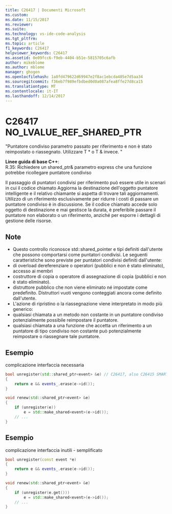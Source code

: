 ```yaml
---
title: C26417 | Documenti Microsoft
ms.custom: 
ms.date: 11/15/2017
ms.reviewer: 
ms.suite: 
ms.technology: vs-ide-code-analysis
ms.tgt_pltfrm: 
ms.topic: article
f1_keywords: C26417
helpviewer_keywords: C26417
ms.assetid: 0e09fcc6-f9eb-4404-b51e-5815705c6afb
author: mikeblome
ms.author: mblome
manager: ghogen
ms.openlocfilehash: 1a8fd479622d69947e2f8ac1ebcda405e7d5aa34
ms.sourcegitcommit: f36eb7f989efbdbed0d0a087afea8ffe27d8ca15
ms.translationtype: MT
ms.contentlocale: it-IT
ms.lasthandoff: 12/14/2017
---
```

# <a name="c26417-nolvaluerefsharedptr"></a>C26417 NO_LVALUE_REF_SHARED_PTR
"Puntatore condiviso parametro passato per riferimento e non è stato reimpostato o riassegnato. Utilizzare T * o T & invece. "

**Linee guida di base C++**:   
R.35: Richiedere un shared_ptr<widget>& parametro express che una funzione potrebbe ricollegare puntatore condiviso

Il passaggio di puntatori condivisi per riferimento può essere utile in scenari in cui il codice chiamato Aggiorna la destinazione dell'oggetto puntatore intelligente e il relativo chiamante si aspetta di trovare tali aggiornamenti. Utilizzo di un riferimento esclusivamente per ridurre i costi di passare un puntatore condiviso è in discussione. Se il codice chiamato accede solo oggetto di destinazione e mai gestisce la durata, è preferibile passare il puntatore non elaborato o un riferimento, anziché per esporre i dettagli di gestione delle risorse.

## <a name="remarks"></a>Note
-  Questo controllo riconosce std::shared_pointer e tipi definiti dall'utente che possono comportarsi come puntatori condivisi. Le seguenti caratteristiche sono previste per puntatori condivisi definiti dall'utente:
-  di overload dereferenziare o operatori (pubblici e non è stato eliminato), accesso ai membri
-  costruttore di copia o operatore di assegnazione di copia (pubblici e non è stato eliminato).
-  distruttore pubblico che non viene eliminato né impostate come predefinito. Distruttori vuoti vengono conteggiati ancora come definito dall'utente.
-  L'azione di ripristino o la riassegnazione viene interpretato in modo più generico:
-  qualsiasi chiamata a un metodo non costante in un puntatore condiviso potenzialmente possibile reimpostare il puntatore.
-  qualsiasi chiamata a una funzione che accetta un riferimento a un puntatore di tipo condiviso non costante può potenzialmente reimpostare o riassegnare tale puntatore.

## <a name="example"></a>Esempio 
complicazione interfaccia necessaria

```cpp
bool unregister(std::shared_ptr<event> &e) // C26417, also C26415 SMART_PTR_NOT_NEEDED
{
    return e && events_.erase(e->id());
}

void renew(std::shared_ptr<event> &e)
{
    if (unregister(e))
        e = std::make_shared<event>(e->id());
    // ...
}
```

## <a name="example"></a>Esempio 
complicazione interfaccia inutili - semplificato

```cpp
bool unregister(const event *e)
{
    return e && events_.erase(e->id());
}

void renew(std::shared_ptr<event> &e)
{
    if (unregister(e.get()))
        e = std::make_shared<event>(e->id());
    // ...
}
```

